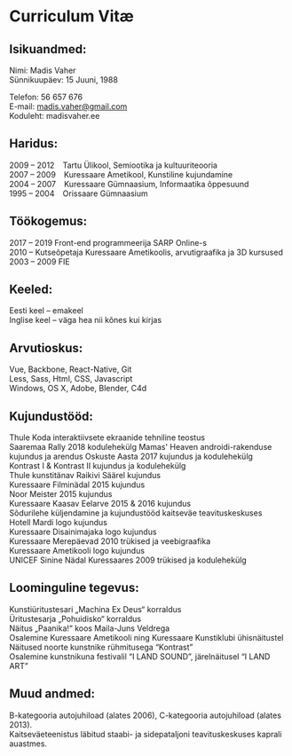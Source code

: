 # Curriculum Vitæ


## Isikuandmed: 
 
Nimi: Madis Vaher  
Sünnikuupäev: 15 Juuni, 1988  

Telefon: 56 657 676  
E-mail: madis.vaher@gmail.com  
Koduleht:	madisvaher.ee
 
## Haridus:

2009 – 2012 &ensp; Tartu Ülikool, Semiootika ja kultuuriteooria  
2007 – 2009 &ensp; Kuressaare Ametikool, Kunstiline kujundamine  
2004 – 2007 &ensp; Kuressaare Gümnaasium, Informaatika õppesuund  
1995 – 2004 &ensp; Orissaare Gümnaasium 

## Töökogemus:  	 		

2017 – 2019 Front-end programmeerija SARP Online-s  
2010 – Kutseõpetaja Kuressaare Ametikoolis, arvutigraafika ja 3D kursused  
2003 – 2009 FIE

## Keeled: 			
Eesti keel – emakeel  
Inglise keel – väga hea nii kõnes kui kirjas 

## Arvutioskus:

Vue, Backbone, React-Native, Git  
Less, Sass, Html, CSS, Javascript  
Windows, OS X, Adobe, Blender, C4d  
 
## Kujundustööd:	

Thule Koda interaktiivsete ekraanide tehniline teostus  
Saaremaa Rally 2018 kodulehekülg
Mamas' Heaven androidi-rakenduse kujundus ja arendus
Oskuste Aasta 2017 kujundus ja kodulehekülg  
Kontrast I & Kontrast II kujundus ja kodulehekülg  
Thule kunstitänav Raikivi Säärel kujundus  
Kuressaare Filminädal 2015 kujundus  
Noor Meister 2015 kujundus  
Kuressaare Kaasav Eelarve 2015 & 2016 kujundus  
Sõdurilehe küljendamine ja kujundustööd kaitseväe teavituskeskuses  
Hotell Mardi logo kujundus  
Kuressaare Disainimajaka logo kujundus  
Kuressaare Merepäevad 2010 trükised ja veebigraafika  
Kuressaare Ametikooli logo kujundus  
UNICEF Sinine Nädal Kuressaares 2009 trükised ja kodulehekülg

## Loominguline tegevus:

Kunstiüritustesari „Machina Ex Deus“ korraldus  
Üritustesarja „Pohuidisko“ korraldus  
Näitus „Paanika!“ koos Maila-Juns Veldrega  
Osalemine Kuressaare Ametikooli ning Kuressaare Kunstiklubi ühisnäitustel  
Näitused noorte kunstnike rühmitusega “Kontrast”  
Osalemine kunstnikuna festivalil “I LAND SOUND”, järelnäitusel “I LAND ART”

## Muud andmed:

B-kategooria autojuhiload (alates 2006), C-kategooria autojuhiload (alates 2013).  
Kaitseväeteenistus läbitud staabi- ja sidepataljoni teavituskeskuses kaprali auastmes.

